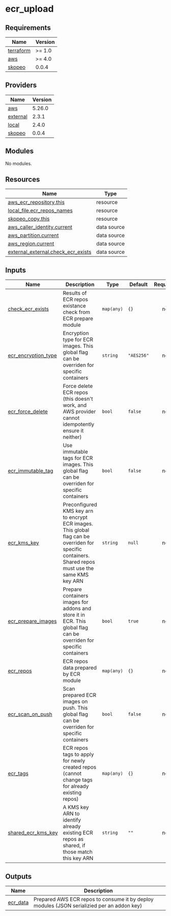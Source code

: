 # ecr_upload

<!-- BEGINNING OF PRE-COMMIT-TERRAFORM DOCS HOOK -->
## Requirements

| Name | Version |
|------|---------|
| <a name="requirement_terraform"></a> [terraform](#requirement\_terraform) | >= 1.0 |
| <a name="requirement_aws"></a> [aws](#requirement\_aws) | >= 4.0 |
| <a name="requirement_skopeo"></a> [skopeo](#requirement\_skopeo) | 0.0.4 |

## Providers

| Name | Version |
|------|---------|
| <a name="provider_aws"></a> [aws](#provider\_aws) | 5.26.0 |
| <a name="provider_external"></a> [external](#provider\_external) | 2.3.1 |
| <a name="provider_local"></a> [local](#provider\_local) | 2.4.0 |
| <a name="provider_skopeo"></a> [skopeo](#provider\_skopeo) | 0.0.4 |

## Modules

No modules.

## Resources

| Name | Type |
|------|------|
| [aws_ecr_repository.this](https://registry.terraform.io/providers/hashicorp/aws/latest/docs/resources/ecr_repository) | resource |
| [local_file.ecr_repos_names](https://registry.terraform.io/providers/hashicorp/local/latest/docs/resources/file) | resource |
| [skopeo_copy.this](https://registry.terraform.io/providers/abergmeier/skopeo/0.0.4/docs/resources/copy) | resource |
| [aws_caller_identity.current](https://registry.terraform.io/providers/hashicorp/aws/latest/docs/data-sources/caller_identity) | data source |
| [aws_partition.current](https://registry.terraform.io/providers/hashicorp/aws/latest/docs/data-sources/partition) | data source |
| [aws_region.current](https://registry.terraform.io/providers/hashicorp/aws/latest/docs/data-sources/region) | data source |
| [external_external.check_ecr_exists](https://registry.terraform.io/providers/hashicorp/external/latest/docs/data-sources/external) | data source |

## Inputs

| Name | Description | Type | Default | Required |
|------|-------------|------|---------|:--------:|
| <a name="input_check_ecr_exists"></a> [check\_ecr\_exists](#input\_check\_ecr\_exists) | Results of ECR repos existance check from ECR prepare module | `map(any)` | `{}` | no |
| <a name="input_ecr_encryption_type"></a> [ecr\_encryption\_type](#input\_ecr\_encryption\_type) | Encryption type for ECR images. This global flag can be overriden for specific containers | `string` | `"AES256"` | no |
| <a name="input_ecr_force_delete"></a> [ecr\_force\_delete](#input\_ecr\_force\_delete) | Force delete ECR repos (this doesn't work, and AWS provider cannot idempotently ensure it neither) | `bool` | `false` | no |
| <a name="input_ecr_immutable_tag"></a> [ecr\_immutable\_tag](#input\_ecr\_immutable\_tag) | Use immutable tags for ECR images. This global flag can be overriden for specific containers | `bool` | `false` | no |
| <a name="input_ecr_kms_key"></a> [ecr\_kms\_key](#input\_ecr\_kms\_key) | Preconfigured KMS key arn to encrypt ECR images. This global flag can be overriden for specific containers. Shared repos must use the same KMS key ARN | `string` | `null` | no |
| <a name="input_ecr_prepare_images"></a> [ecr\_prepare\_images](#input\_ecr\_prepare\_images) | Prepare containers images for addons and store it in ECR. This global flag can be overriden for specific containers | `bool` | `true` | no |
| <a name="input_ecr_repos"></a> [ecr\_repos](#input\_ecr\_repos) | ECR repos data prepared by ECR module | `map(any)` | `{}` | no |
| <a name="input_ecr_scan_on_push"></a> [ecr\_scan\_on\_push](#input\_ecr\_scan\_on\_push) | Scan prepared ECR images on push. This global flag can be overriden for specific containers | `bool` | `false` | no |
| <a name="input_ecr_tags"></a> [ecr\_tags](#input\_ecr\_tags) | ECR repos tags to apply for newly created repos (cannot change tags for already existing repos) | `map(any)` | `{}` | no |
| <a name="input_shared_ecr_kms_key"></a> [shared\_ecr\_kms\_key](#input\_shared\_ecr\_kms\_key) | A KMS key ARN to identify already existing ECR repos as shared, if those match this key ARN | `string` | `""` | no |

## Outputs

| Name | Description |
|------|-------------|
| <a name="output_ecr_data"></a> [ecr\_data](#output\_ecr\_data) | Prepared AWS ECR repos to consume it by deploy modules (JSON serializied per an addon key) |
<!-- END OF PRE-COMMIT-TERRAFORM DOCS HOOK -->
